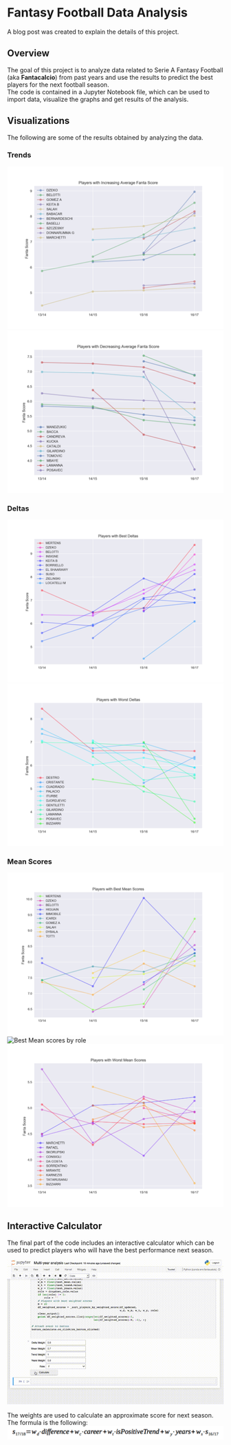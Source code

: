# Fantasy Football Data Analysis
A blog post was created to explain the details of this project.


## Overview
The goal of this project is to analyze data related to Serie A Fantasy Football (aka **Fantacalcio**) from past years and use the results to predict the best players for the next football season.  
The code is contained in a Jupyter Notebook file, which can be used to import data, visualize the graphs and get results of the analysis.


## Visualizations
The following are some of the results obtained by analyzing the data.  
  
### Trends  
![Best Trends](./img/trend-top-1.png)  
![Worst Trends](./img/trend-bottom-1.png)  
  
### Deltas  
![Best Deltas](./img/delta-top-1.png)  
![Worst Deltas](./img/delta-bottom-1.png)  
  
### Mean Scores  
![Best Mean scores](./img/mean-top-1.png)  
![Best Mean scores by role](./img/mean-top-roles-1.png)  
![Worst Mean scores](./img/mean-bottom-1.png)  


## Interactive Calculator
The final part of the code includes an interactive calculator which can be used to predict players who will have the best performance next season.  
  
![Interactive Calculator](./img/interactive_interface-720.gif)  
  
The weights are used to calculate an approximate score for next season. The formula is the following:  
![](./img/formula.png)